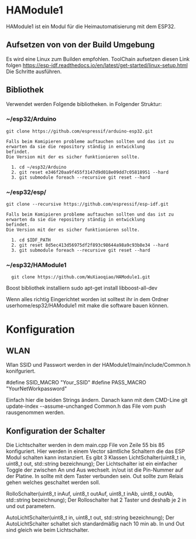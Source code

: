 # HAModule1
HAModule1 ist ein Modul für die Heimautomatisierung mit dem ESP32. 

## Aufsetzen von von der Build Umgebung

Es wird eine Linux zum Builden empfohlen.
ToolChain aufsetzen diesen Link folgen 
  https://esp-idf.readthedocs.io/en/latest/get-started/linux-setup.html
Die Schritte ausführen.

## Bibliothek
Verwendet werden Folgende bibliotheken.
in Folgender Struktur:
  ### ~/esp32/Arduino  
    
    git clone https://github.com/espressif/arduino-esp32.git
    
    Falls beim Komipieren probleme auftauchen sollten und das ist zu erwarten da sie die repository ständig in entwicklung 
    befindet.
    Die Version mit der es sicher funktionieren sollte.
      
      1. cd ~/esp32/Arduino
      2. git reset e346f20aa9f455f3147d9d018e09dd7c05818951 --hard
      3. git submodule foreach --recursive git reset --hard

  ### ~/esp32/esp/
    
    git clone --recursive https://github.com/espressif/esp-idf.git
    
    Falls beim Komipieren probleme auftauchen sollten und das ist zu erwarten da sie die repository ständig in entwicklung 
    befindet.
    Die Version mit der es sicher funktionieren sollte.
      
      1. cd $IDF_PATH
      2. git reset 8d5ec413d56975df2f893c98644a98a9c93b8e34 --hard
      3. git submodule foreach --recursive git reset --hard
   
   ### ~/esp32/HAModule1
      
      git clone https://github.com/WuXiaoqiao/HAModule1.git

Boost bibliothek installiern
  sudo apt-get install libboost-all-dev

Wenn alles richtig Eingerichtet worden ist solltest ihr in dem Ordner userhome/esp32/HAModule1 mit 
 make die software bauen können.

# Konfiguration

## WLAN

Wlan SSID und Passwort werden in der  HAModule1/main/include/Common.h konifguriert.

#define SSID_MACRO "Your_SSID"
#define PASS_MACRO "YourNetWorkpassword"

Einfach hier die beiden Strings ändern.
Danach kann mit dem CMD-Line git update-index --assume-unchanged Common.h das File vom push rausgenommen werden.

## Konfiguration der Schalter

Die Lichtschalter werden in dem main.cpp File von Zeile 55 bis 85 konfiguriert.
Hier werden in einem Vector sämtliche Schaltern die das ESP Modul schalten kann instanziert.
Es gibt 3 Klassen 
LichtSchalter(uint8_t in, uint8_t out, std::string bezeichnung);
Der Lichtschalter ist ein einfacher Toggle der zwischen An und Aus wechselt. 
in/out ist die Pin-Nummer auf der Platine. In sollte mit dem Taster verbunden sein.
Out sollte zum Relais gehen welches geschaltet werden soll.

RolloSchalter(uint8_t inAuf, uint8_t outAuf, uint8_t inAb, uint8_t outAb, std::string bezeichnung);
Der Rolloschalter hat 2 Taster und deshalb je 2 in und out parametern.

AutoLichtSchalter(uint8_t in, uint8_t out, std::string bezeichnung);
Der AutoLichtSchalter schaltet sich standardmäßig nach 10 min ab.
In und Out sind gleich wie beim Lichtschalter.









